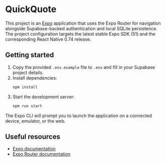 # QuickQuote

This project is an [Expo](https://expo.dev/) application that uses the Expo Router for navigation
alongside Supabase-backed authentication and local SQLite persistence. The project configuration targets
the latest stable Expo SDK (51) and the corresponding React Native 0.74 release.

## Getting started

1. Copy the provided `.env.example` file to `.env` and fill in your Supabase project details.
2. Install dependencies:
   ```bash
   npm install
   ```
3. Start the development server:
   ```bash
   npm run start
   ```

The Expo CLI will prompt you to launch the application on a connected device, emulator, or the web.

## Useful resources

- [Expo documentation](https://docs.expo.dev/)
- [Expo Router documentation](https://docs.expo.dev/routing/introduction/)
